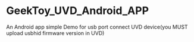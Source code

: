 # GeekToy_UVD_Android_APP
An Android app simple Demo for usb port connect UVD device(you MUST upload usbhid firmware version in UVD)
